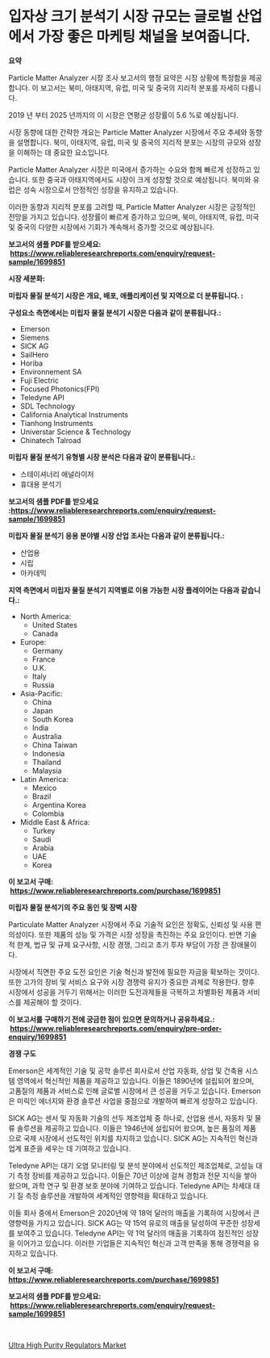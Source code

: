 <p><h1>입자상 크기 분석기 시장 규모는 글로벌 산업에서 가장 좋은 마케팅 채널을 보여줍니다.</h1></p><p><strong>요약</strong></p>
<p><p>Particle Matter Analyzer 시장 조사 보고서의 행정 요약은 시장 상황에 특정함을 제공합니다. 이 보고서는 북미, 아태지역, 유럽, 미국 및 중국의 지리적 분포를 자세히 다룹니다.</p><p>2019 년 부터 2025 년까지의 이 시장은 연평균 성장률이 5.6 %로 예상됩니다.</p><p>시장 동향에 대한 간략한 개요는 Particle Matter Analyzer 시장에서 주요 추세와 동향을 설명합니다. 북미, 아태지역, 유럽, 미국 및 중국의 지리적 분포는 시장의 규모와 성장을 이해하는 데 중요한 요소입니다.</p><p>Particle Matter Analyzer 시장은 미국에서 증가하는 수요와 함께 빠르게 성장하고 있습니다. 또한 중국과 아태지역에서도 시장이 크게 성장할 것으로 예상됩니다. 북미와 유럽은 성숙 시장으로서 안정적인 성장을 유지하고 있습니다.</p><p>이러한 동향과 지리적 분포를 고려할 때, Particle Matter Analyzer 시장은 긍정적인 전망을 가지고 있습니다. 성장률이 빠르게 증가하고 있으며, 북미, 아태지역, 유럽, 미국 및 중국의 다양한 시장에서 기회가 계속해서 증가할 것으로 예상됩니다.</p></p>
<p><strong>보고서의 샘플 PDF를 받으세요: &nbsp;<a href="https://www.reliableresearchreports.com/enquiry/request-sample/1699851">https://www.reliableresearchreports.com/enquiry/request-sample/1699851</a></strong></p>
<p><strong>시장 세분화:</strong></p>
<p><strong> 미립자 물질 분석기 시장은 개요, 배포, 애플리케이션 및 지역으로 더 분류됩니다. :</strong></p>
<p><strong>구성요소 측면에서는 미립자 물질 분석기 시장은 다음과 같이 분류됩니다.:</strong></p>
<p><ul><li>Emerson</li><li>Siemens</li><li>SICK AG</li><li>SailHero</li><li>Horiba</li><li>Environnement SA</li><li>Fuji Electric</li><li>Focused Photonics(FPI)</li><li>Teledyne API</li><li>SDL Technology</li><li>California Analytical Instruments</li><li>Tianhong Instruments</li><li>Universtar Science & Technology</li><li>Chinatech Talroad</li></ul></p>
<p><strong> 미립자 물질 분석기 유형별 시장 분석은 다음과 같이 분류됩니다.:</strong></p>
<p><ul><li>스테이셔너리 애널라이저</li><li>휴대용 분석기</li></ul></p>
<p><strong>보고서의 샘플 PDF를 받으세요 :<a href="https://www.reliableresearchreports.com/enquiry/request-sample/1699851">https://www.reliableresearchreports.com/enquiry/request-sample/1699851</a></strong></p>
<p><strong> 미립자 물질 분석기 응용 분야별 시장 산업 조사는 다음과 같이 분류됩니다.:</strong></p>
<p><ul><li>산업용</li><li>시립</li><li>아카데믹</li></ul></p>
<p><strong>지역 측면에서 미립자 물질 분석기 지역별로 이용 가능한 시장 플레이어는 다음과 같습니다.:</strong></p>
<p><ul>
    <li>
        North America:
        <ul>
            <li>United States</li>
            <li>Canada</li>
        </ul>
    </li>
    <li>
        Europe:
        <ul>
            <li>Germany</li>
            <li>France</li>
            <li>U.K.</li>
            <li>Italy</li>
            <li>Russia</li>
        </ul>
    </li>
    <li>
        Asia-Pacific:
        <ul>
            <li>China</li>
            <li>Japan</li>
            <li>South Korea</li>
            <li>India</li>
            <li>Australia</li>
            <li>China Taiwan</li>
            <li>Indonesia</li>
            <li>Thailand</li>
            <li>Malaysia</li>
        </ul>
    </li>
    <li>
        Latin America:
        <ul>
            <li>Mexico</li>
            <li>Brazil</li>
            <li>Argentina Korea</li>
            <li>Colombia</li>
        </ul>
    </li>
    <li>
        Middle East & Africa:
        <ul>
            <li>Turkey</li>
            <li>Saudi</li>
            <li>Arabia</li>
            <li>UAE</li>
            <li>Korea</li>
        </ul>
    </li>
    </ul></p>
<p><strong>이 보고서 구매: &nbsp;<a href="https://www.reliableresearchreports.com/purchase/1699851">https://www.reliableresearchreports.com/purchase/1699851</a></strong></p>
<p><strong>미립자 물질 분석기의 주요 동인 및 장벽 시장</strong></p>
<p><p>Particulate Matter Analyzer 시장에서 주요 기술적 요인은 정확도, 신뢰성 및 사용 편의성이다. 또한 제품의 성능 및 가격은 시장 성장을 촉진하는 주요 요인이다. 반면 기술적 한계, 법규 및 규제 요구사항, 시장 경쟁, 그리고 초기 투자 부담이 가장 큰 장애물이다. </p><p>시장에서 직면한 주요 도전 요인은 기술 혁신과 발전에 필요한 자금을 확보하는 것이다. 또한 고가의 장비 및 서비스 요구와 시장 경쟁력 유지가 중요한 과제로 작용한다. 향후 시장에서 성공을 거두기 위해서는 이러한 도전과제들을 극복하고 차별화된 제품과 서비스를 제공해야 할 것이다.</p></p>
<p><strong>이 보고서를 구매하기 전에 궁금한 점이 있으면 문의하거나 공유하세요.: &nbsp;<a href="https://www.reliableresearchreports.com/enquiry/pre-order-enquiry/1699851">https://www.reliableresearchreports.com/enquiry/pre-order-enquiry/1699851</a></strong></p>
<p><strong>경쟁 구도</strong></p>
<p><p>Emerson은 세계적인 기술 및 공학 솔루션 회사로서 산업 자동화, 상업 및 건축용 시스템 영역에서 혁신적인 제품을 제공하고 있습니다. 이들은 1890년에 설립되어 왔으며, 고품질의 제품과 서비스로 인해 글로벌 시장에서 큰 성공을 거두고 있습니다. Emerson은 미릭인 에너지와 환경 솔루션 사업을 중점으로 개발하여 빠르게 성장하고 있습니다.</p><p>SICK AG는 센서 및 자동화 기술의 선두 제조업체 중 하나로, 산업용 센서, 자동차 및 물류 솔루션을 제공하고 있습니다. 이들은 1946년에 설립되어 왔으며, 높은 품질의 제품으로 국제 시장에서 선도적인 위치를 차지하고 있습니다. SICK AG는 지속적인 혁신과 업계 표준을 세우는 데 기여하고 있습니다.</p><p>Teledyne API는 대기 오염 모니터링 및 분석 분야에서 선도적인 제조업체로, 고성능 대기 측정 장비를 제공하고 있습니다. 이들은 70년 이상에 걸쳐 경험과 전문 지식을 쌓아 왔으며, 과학 연구 및 환경 보호 분야에 기여하고 있습니다. Teledyne API는 차세대 대기 질 측정 솔루션을 개발하여 세계적인 영향력을 확대하고 있습니다.</p><p>이들 회사 중에서 Emerson은 2020년에 약 18억 달러의 매출을 기록하여 시장에서 큰 영향력을 가지고 있습니다. SICK AG는 약 15억 유로의 매출을 달성하여 꾸준한 성장세를 보여주고 있습니다. Teledyne API는 약 1억 달러의 매출을 기록하여 점진적인 성장을 이어가고 있습니다. 이러한 기업들은 지속적인 혁신과 고객 만족을 통해 경쟁력을 유지하고 있습니다.</p></p>
<p><strong>이 보고서 구매: &nbsp; <a href="https://www.reliableresearchreports.com/purchase/1699851">https://www.reliableresearchreports.com/purchase/1699851</a></strong></p>
<p><strong>보고서의 샘플 PDF를 받으세요: &nbsp;<a href="https://www.reliableresearchreports.com/enquiry/request-sample/1699851">https://www.reliableresearchreports.com/enquiry/request-sample/1699851</a></strong><strong></strong></p>
<p>&nbsp;</p>
<p><p><a href="https://view.publitas.com/reportprime-1/decoding-the-ultra-high-purity-regulators-market-a-deep-dive-into-the-latest-market-trends-market-segmentation-and-competitive-analysis/">Ultra High Purity Regulators Market</a></p></p>